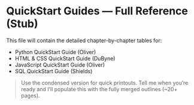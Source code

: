# QuickStart Guides — Full Reference (Stub)
This file will contain the detailed chapter-by-chapter tables for:
- Python QuickStart Guide (Oliver)
- HTML & CSS QuickStart Guide (DuByne)
- JavaScript QuickStart Guide (Oliver)
- SQL QuickStart Guide (Shields)

> Use the condensed version for quick printouts. Tell me when you’re ready and I’ll populate this with the fully merged outlines (~20+ pages).
